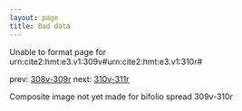 ```yaml
---
layout: page
title: Bad data
---
```


Unable to format page for urn:cite2:hmt:e3.v1:309v#urn:cite2:hmt:e3.v1:310r#

prev: [308v-309r](../308v-309r/) next: [310v-311r](../310v-311r/)

Composite image not yet made for bifolio spread 309v-310r

